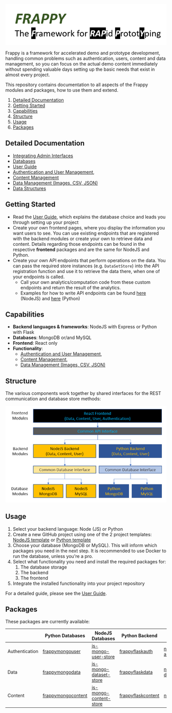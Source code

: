 ![Frappy Logo](images/frappy-logo.png)

Frappy is a framework for accelerated demo and prototype development, handling common problems such as authentication,
 users, content and data management, so you can focus on the actual demo content immediately without spending valuable
 days setting up the basic needs that exist in almost every project.

This repository contains documentation to all aspects of the Frappy modules and packages, how to use them and extend.

1. [Detailed Documentation](#detailed-documentation)
2. [Getting Started](#getting-started)
3. [Capabilities](#capabilities)
4. [Structure](#structure)
5. [Usage](#usage)
6. [Packages](#packages)

## Detailed Documentation

- [Integrating Admin Interfaces](admin-interfaces.md)
- [Databases](databases.md)
- [User Guide](user-guide.md)
- [Authentication and User Management](authentication-users.md),
- [Content Management](content.md)
- [Data Management (Images, CSV, JSON)](datasets.md)
- [Data Structures](data-structure.md)

## Getting Started

- Read the [User Guide](user-guide.md), which explains the database choice and leads you through setting up your project
- Create your own frontend pages, where you display the information you want users to see. You can use existing
 endpoints that are registered with the backend modules or create your own to retrieve data and content. Details
 regarding those endpoints can be found in the respective **frontend** packages and are the same for NodeJS and Python.
- Create your own API endpoints that perform operations on the data. You can pass the required store instances (e.g.
 `DataSetStore`) into the API registration function and use it to retrieve the data there, when one of your endpoints is
  called.
    - Call your own analytics/computation code from these custom endpoints and return the result of the analytics.
    - Examples for how to write API endpoints can be found
    [here](https://github.com/ilfrich/frappy-node-content/blob/master/src/manage-endpoints.mjs) (NodeJS) and
    [here](https://github.com/ilfrich/frappy-flask-content/blob/master/frappyflaskcontent/content_api.py) (Python)

## Capabilities

- **Backend languages & frameworks**: NodeJS with Express or Python with Flask
- **Databases**: MongoDB or/and MySQL
- **Frontend**: React only
- **Functionality**:
    - [Authentication and User Management](authentication-users.md),
    - [Content Management](content.md),
    - [Data Management (Images, CSV, JSON)](datasets.md)

## Structure

The various components work together by shared interfaces for the REST communication and database store methods:

![Shared Interfaces](images/package-api.png)

## Usage

1. Select your backend language: Node (JS) or Python
2. Create a new GitHub project using one of the 2 project templates:
 [NodeJS template](https://github.com/ilfrich/frappy-node-react-template) or
 [Python template](https://github.com/ilfrich/frappy-flask-react-template)
3. Choose your database (MongoDB or MySQL). This will inform which packages you need in the next step. It is recommended
 to use Docker to run the database, unless you're a pro.
4. Select what functionality you need and install the required packages for:
    1. The database storage
    2. The backend
    3. The frontend
5. Integrate the installed functionality into your project repository

For a detailed guide, please see the [User Guide](user-guide.md).

## Packages

These packages are currently available:

|                 | Python Databases | NodeJS Databases | Python Backend | NodeJS Backend | Frontend |
|-----------------|---|---|---|---|---|
| Authentication  | [frappymongouser](https://github.com/ilfrich/frappy-py-mongo-user-store) | [js-mongo-user-store](https://github.com/ilfrich/js-mongo-user-store) | [frappyflaskauth](https://github.com/ilfrich/frappy-flask-authentication) | [node-authentication](https://github.com/ilfrich/frappy-node-authentication) | [react-authentication](https://github.com/ilfrich/frappy-react-authentication) |
| Data            | [frappymongodata](https://github.com/ilfrich/frappy-py-mongo-dataset-store) | [js-mongo-dataset-store](https://github.com/ilfrich/js-mongo-dataset-store) | [frappyflaskdata](https://github.com/ilfrich/frappy-flask-datasets) | [node-datasets](https://github.com/ilfrich/frappy-node-datasets) | [react-datasets](https://github.com/ilfrich/frappy-react-datasets) |
| Content         | [frappymongocontent](https://github.com/ilfrich/frappy-py-mongo-content-store) | [js-mongo-content-store](https://github.com/ilfrich/js-mongo-content-store) | [frappyflaskcontent](https://github.com/ilfrich/frappy-flask-content) | [node-content](https://github.com/ilfrich/frappy-node-content) | [react-content](https://github.com/ilfrich/frappy-react-content) |
